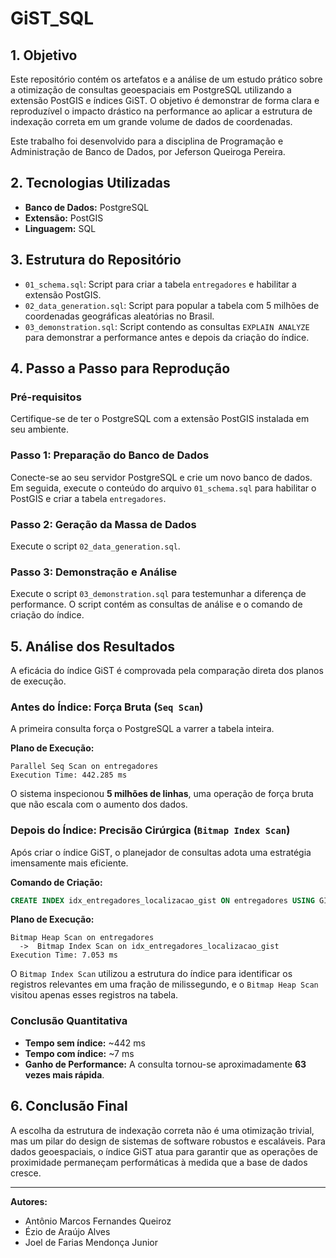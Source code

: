 # GiST_SQL

## 1. Objetivo

Este repositório contém os artefatos e a análise de um estudo prático sobre a otimização de consultas geoespaciais em PostgreSQL utilizando a extensão PostGIS e índices GiST. O objetivo é demonstrar de forma clara e reproduzível o impacto drástico na performance ao aplicar a estrutura de indexação correta em um grande volume de dados de coordenadas.

Este trabalho foi desenvolvido para a disciplina de Programação e Administração de Banco de Dados, por Jeferson Queiroga Pereira.

## 2. Tecnologias Utilizadas

* **Banco de Dados:** PostgreSQL
* **Extensão:** PostGIS
* **Linguagem:** SQL

## 3. Estrutura do Repositório

* `01_schema.sql`: Script para criar a tabela `entregadores` e habilitar a extensão PostGIS.
* `02_data_generation.sql`: Script para popular a tabela com 5 milhões de coordenadas geográficas aleatórias no Brasil.
* `03_demonstration.sql`: Script contendo as consultas `EXPLAIN ANALYZE` para demonstrar a performance antes e depois da criação do índice.

## 4. Passo a Passo para Reprodução

### Pré-requisitos
Certifique-se de ter o PostgreSQL com a extensão PostGIS instalada em seu ambiente.

### Passo 1: Preparação do Banco de Dados
Conecte-se ao seu servidor PostgreSQL e crie um novo banco de dados. Em seguida, execute o conteúdo do arquivo `01_schema.sql` para habilitar o PostGIS e criar a tabela `entregadores`.

### Passo 2: Geração da Massa de Dados
Execute o script `02_data_generation.sql`.

### Passo 3: Demonstração e Análise
Execute o script `03_demonstration.sql` para testemunhar a diferença de performance. O script contém as consultas de análise e o comando de criação do índice.

## 5. Análise dos Resultados

A eficácia do índice GiST é comprovada pela comparação direta dos planos de execução.

### Antes do Índice: Força Bruta (`Seq Scan`)

A primeira consulta força o PostgreSQL a varrer a tabela inteira.

**Plano de Execução:**
```
Parallel Seq Scan on entregadores
Execution Time: 442.285 ms
```

O sistema inspecionou **5 milhões de linhas**, uma operação de força bruta que não escala com o aumento dos dados.

### Depois do Índice: Precisão Cirúrgica (`Bitmap Index Scan`)

Após criar o índice GiST, o planejador de consultas adota uma estratégia imensamente mais eficiente.

**Comando de Criação:**
```sql
CREATE INDEX idx_entregadores_localizacao_gist ON entregadores USING GIST (localizacao);
```

**Plano de Execução:**
```
Bitmap Heap Scan on entregadores
  ->  Bitmap Index Scan on idx_entregadores_localizacao_gist
Execution Time: 7.053 ms
```
O `Bitmap Index Scan` utilizou a estrutura do índice para identificar os registros relevantes em uma fração de milissegundo, e o `Bitmap Heap Scan` visitou apenas esses registros na tabela.

### Conclusão Quantitativa

* **Tempo sem índice:** ~442 ms
* **Tempo com índice:** ~7 ms
* **Ganho de Performance:** A consulta tornou-se aproximadamente **63 vezes mais rápida**.

## 6. Conclusão Final

A escolha da estrutura de indexação correta não é uma otimização trivial, mas um pilar do design de sistemas de software robustos e escaláveis. Para dados geoespaciais, o índice GiST atua para garantir que as operações de proximidade permaneçam performáticas à medida que a base de dados cresce.

---
**Autores:**
* Antônio Marcos Fernandes Queiroz
* Ézio de Araújo Alves
* Joel de Farias Mendonça Junior
